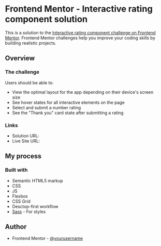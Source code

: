 # Frontend Mentor - Interactive rating component solution

This is a solution to the [Interactive rating component challenge on Frontend Mentor](https://www.frontendmentor.io/challenges/interactive-rating-component-koxpeBUmI). Frontend Mentor challenges help you improve your coding skills by building realistic projects.

## Overview

### The challenge

Users should be able to:

- View the optimal layout for the app depending on their device's screen size
- See hover states for all interactive elements on the page
- Select and submit a number rating
- See the "Thank you" card state after submitting a rating

### Links

- Solution URL:
- Live Site URL:

## My process

### Built with

- Semantic HTML5 markup
- CSS
- JS
- Flexbox
- CSS Grid
- Desctop-first workflow
- [Sass](https://styled-components.com/) - For styles

## Author

- Frontend Mentor - [@yourusername](https://www.frontendmentor.io/profile/yourusername)
